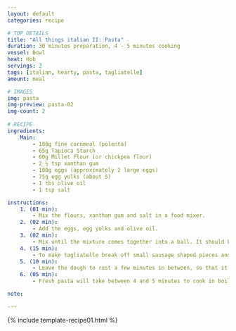 ```yaml
---
layout: default
categories: recipe

# TOP DETAILS
title: "All things italian II: Pasta"
duration: 30 minutes preparation, 4 - 5 minutes cooking
vessel: Bowl
heat: Hob
servings: 2
tags: [italian, hearty, pasta, tagliatelle]
amount: meal

# IMAGES
img: pasta
img-preview: pasta-02
img-count: 2
  
# RECIPE  
ingredients:
    Main:
        - 100g fine cornmeal (polenta)
        - 65g Tapioca Starch
        - 60g Millet Flour (or chickpea flour)
        - 2 ½ tsp xanthan gum
        - 100g eggs (approximately 2 large eggs)
        - 75g egg yolks (about 5)
        - 1 tbs olive oil
        - 1 tsp salt

instructions:
    1. (01 min):
        - Mix the flours, xanthan gum and salt in a food mixer.
    2. (02 min): 
        - Add the eggs, egg yolks and olive oil.
    3. (02 min):
        - Mix until the mixture comes together into a ball. It should be slightly sticky to the touch. Wrap in cling film and refrigerate for 1 hour.
    4. (15 min): 
        - To make tagliatelle break off small sausage shaped pieces and roll the dough out into longer sausage shapes by hand. Rest it for a few minutes, then roll out again and flatten with a rolling pin, or, (if you have) use a pasta machine to roll out thinner.
    5. (10 min): 
        - Leave the dough to rest a few minutes in between, so that it dries a little and doesn’t stick to the rollers.
    6. (05 min):
        - Fresh pasta will take between 4 and 5 minutes to cook in boiling salted water. Make sure to have plenty of water, you will need at least 1 litre per 100g of pasta

note: 

---
```

<!--more-->

{% include template-recipe01.html %}


